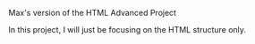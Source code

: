 Max's version of the HTML Advanced Project

In this project, I will just be focusing on the HTML structure only.
